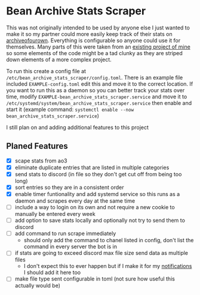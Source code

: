 # Bean Archive Stats Scraper

This was not originally intended to be used by anyone else I just wanted to make it so my partner could more easily keep track of their stats on [archiveofourown](archiveofourown.org). Everything is configurable so anyone could use it for themselves. Many parts of this were taken from an [existing project of mine](https://github.com/FuzzyNovaGoblin/obsidian_notifications) so some elements of the code might be a tad clunky as they are striped down elements of a more complex project.

To run this create a config file at `/etc/bean_archive_stats_scraper/config.toml`. There is an example file included `EXAMPLE-config.toml` edit this and move it to the correct location. If you want to run this as a daemon so you can better track your stats over time, modify `EXAMPLE-bean_archive_stats_scraper.service` and move it to `/etc/systemd/system/bean_archive_stats_scraper.service` then enable and start it (example command: `systemctl enable --now bean_archive_stats_scraper.service`)

I still plan on and adding additional features to this project

## Planed Features

- [X] scape stats from ao3
- [X] eliminate duplicate entries that are listed in multiple categories
- [X] send stats to discord (in file so they don't get cut off from being too long)
- [X] sort entries so they are in a consistent order
- [X] enable timer funtionality and add systemd service so this runs as a daemon and scrapes every day at the same time
- [ ] include a way to login on its own and not require a new cookie to manually be entered every week
- [ ] add option to save stats locally and optionally not try to send them to discord
- [ ] add command to run scrape immediately
  - should only add the command to chanel listed in config, don't list the command in every server the bot is in
- [ ] if stats are going to exceed discord max file size send data as multiple files
  - I don't expect this to ever happen but if I make it for my [notifications](https://github.com/FuzzyNovaGoblin/obsidian_notifications) I should add it here too
- [ ] make file type sent configurable in toml (not sure how useful this actually would be)
